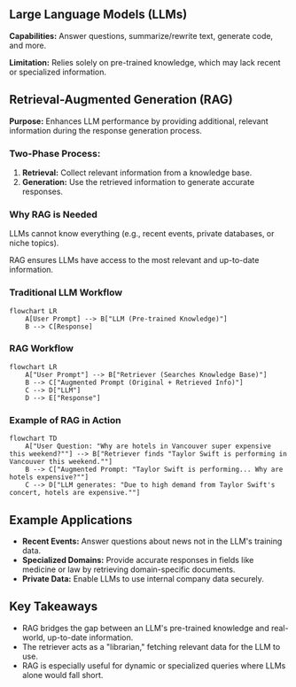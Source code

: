 ## Large Language Models (LLMs)

**Capabilities:** Answer questions, summarize/rewrite text, generate code, and more.

**Limitation:** Relies solely on pre-trained knowledge, which may lack recent or specialized information.

## Retrieval-Augmented Generation (RAG)

**Purpose:** Enhances LLM performance by providing additional, relevant information during the response generation process.

### Two-Phase Process:

1. **Retrieval:** Collect relevant information from a knowledge base.
2. **Generation:** Use the retrieved information to generate accurate responses.

### Why RAG is Needed

LLMs cannot know everything (e.g., recent events, private databases, or niche topics).

RAG ensures LLMs have access to the most relevant and up-to-date information.



### Traditional LLM Workflow

```mermaid
flowchart LR
    A[User Prompt] --> B["LLM (Pre-trained Knowledge)"]
    B --> C[Response]

```

### RAG Workflow
```mermaid
flowchart LR
    A["User Prompt"] --> B["Retriever (Searches Knowledge Base)"]
    B --> C["Augmented Prompt (Original + Retrieved Info)"]
    C --> D["LLM"]
    D --> E["Response"]
```

### Example of RAG in Action

```mermaid
flowchart TD
    A["User Question: "Why are hotels in Vancouver super expensive this weekend?""] --> B["Retriever finds "Taylor Swift is performing in Vancouver this weekend.""]
    B --> C["Augmented Prompt: "Taylor Swift is performing... Why are hotels expensive?""]
    C --> D["LLM generates: "Due to high demand from Taylor Swift's concert, hotels are expensive.""]

```

## Example Applications

- **Recent Events:** Answer questions about news not in the LLM's training data.
- **Specialized Domains:** Provide accurate responses in fields like medicine or law by retrieving domain-specific documents.
- **Private Data:** Enable LLMs to use internal company data securely.

## Key Takeaways

- RAG bridges the gap between an LLM's pre-trained knowledge and real-world, up-to-date information.
- The retriever acts as a "librarian," fetching relevant data for the LLM to use.
- RAG is especially useful for dynamic or specialized queries where LLMs alone would fall short.
